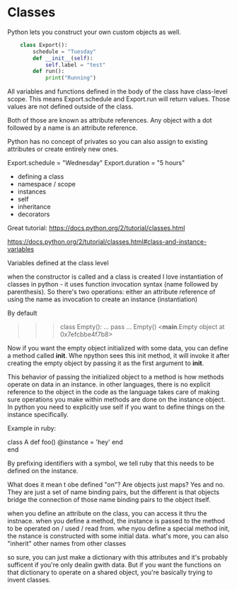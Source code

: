 # Classes 

Python lets you construct your own custom objects as well. 


```python
	class Export(): 
		schedule = "Tuesday"
		def __init__(self):
			self.label = "test"
		def run(): 
			print("Running")
```

All variables and functions defined in the body of the class have class-level scope. This means Export.schedule and Export.run will return values. Those values are not defined outside of the class.

Both of those are known as attribute references. Any object with a dot followed by a name is an attribute reference.

Python has no concept of privates so you can also assign to existing attributes or create entirely new ones.

Export.schedule = "Wednesday"
Export.duration = "5 hours"

* defining a class
* namespace / scope
* instances 
* self 
* inheritance 
* decorators 

Great tutorial: https://docs.python.org/2/tutorial/classes.html

https://docs.python.org/2/tutorial/classes.html#class-and-instance-variables

Variables defined at the class level 

when the constructor is called and a class is created 
I love instantiation of classes in python - it uses function invocation syntax (name followed by parenthesis). So there's two operations: either an attribute reference of using the name as invocation to create an instance (instantiation)

By default 

>>> class Empty():
...     pass
... 
>>> Empty()
<__main__.Empty object at 0x7efcbbe4f7b8>
>>> 

Now if you want the empty object initialized with some data, you can define a method called __init__. 
Whe npython sees this init method, it will invoke it after creating the empty object by passing it as the first argument to __init__. 

This behavior of passing the initialized object to a method is how methods operate on data in an instance. in other languages, there is no explicit reference to the object in the code as the language takes care of making sure operations you make within methods are done on the instance object. In python you need to explicitly use self if you want to define things on the instance specifically.


Example in ruby: 

class A
	def foo()
		@instance = 'hey'
	end  
end 

By prefixing identifiers with a symbol, we tell ruby that this needs to be defined on the instance. 

What does it mean t obe defined "on"? Are objects just maps? Yes and no. They are just a set of name binding pairs, but the different is that objects bridge the connection of those name binding pairs to the object itself. 

when you define an attribute on the class, you can access it thru the instnace.
when you define a method, the instance is passed to the method to be operated on / used / read from.
whe nyou define a special method init, the nstance is constructed with some initial data.
what's more, you can also "inherit" other names from other classes 

so sure, you can just make a dictionary with this attributes and it's probably sufficent if you're only dealin gwith data. But if you want the functions on that dictionary to operate on a shared object, you're basically trying to invent classes. 

